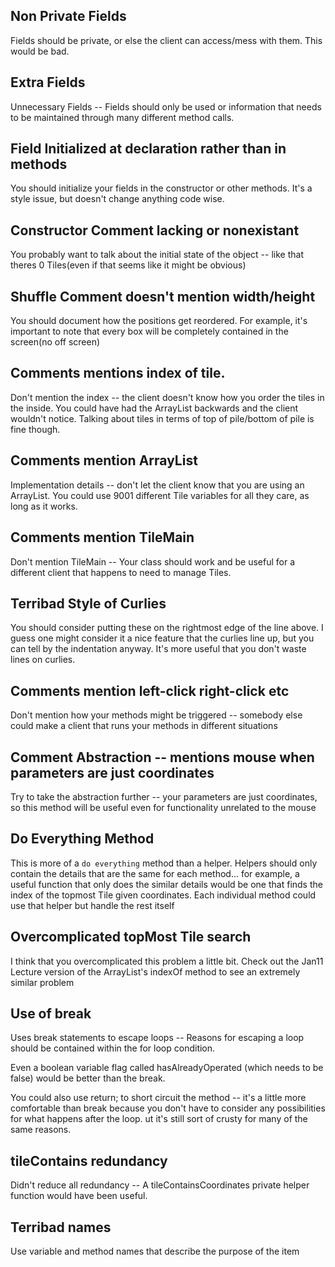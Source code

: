 ## Non Private Fields

Fields should be private, or else the client
can access/mess with them. This would be bad.

## Extra Fields

Unnecessary Fields -- Fields should only be used
or information that needs to be maintained through
many different method calls.

## Field Initialized at declaration rather than in methods

You should initialize your fields in the constructor
or other methods. It's a style issue, but doesn't change anything code wise.

## Constructor Comment lacking or nonexistant

You probably want to talk about the initial state
of the object -- like that theres 0 Tiles(even if
that seems like it might be obvious)

## Shuffle Comment doesn't mention width/height

You should document how the positions get reordered. For example,
it's important to note that every box will be completely contained
in the screen(no off screen)

## Comments mentions index of tile.

Don't mention the index -- the client doesn't know how you order the
tiles in the inside. You could have had the ArrayList backwards and
the client wouldn't notice.  Talking about tiles in terms of top of
pile/bottom of pile is fine though.

## Comments mention ArrayList

Implementation details -- don't let the client know that you are using
an ArrayList. You could use 9001 different Tile variables for all they
care, as long as it works.

## Comments mention TileMain

Don't mention TileMain -- Your class should work and be useful for a different
client that happens to need to manage Tiles.

## Terribad Style of Curlies

You should consider putting these on the rightmost edge of the line above.
I guess one might consider it a nice feature that the curlies line up,
but you can tell by the indentation anyway. It's more useful that you don't waste lines on curlies. 

## Comments mention left-click right-click etc

Don't mention how your methods might be triggered -- somebody else could make
a client that runs your methods in different situations

## Comment Abstraction -- mentions mouse when parameters are just coordinates

Try to take the abstraction further -- your parameters are just coordinates, 
so this method will be useful even for functionality unrelated to the mouse

## Do Everything Method

This is more of a `do everything` method than a helper.
Helpers should only contain the details that are the same for each method...
for example, a useful function that only does the similar details would be one
that finds the index of the topmost Tile given coordinates.
Each individual method could use that helper but handle the rest itself

## Overcomplicated topMost Tile search

I think that you overcomplicated this problem a little bit.
Check out the Jan11 Lecture version of the ArrayList's indexOf
method to see an extremely similar problem

## Use of break

Uses break statements to escape loops -- Reasons for escaping a 
loop should be contained within the for loop condition.

Even a boolean variable flag called hasAlreadyOperated
(which needs to be false) would be better than the break.

You could also use return; to short circuit the method -- it's a little more comfortable than break
because you don't have to consider any possibilities for what happens after the loop.
ut it's still sort of crusty for many of the same reasons.

## tileContains redundancy

Didn't reduce all redundancy -- A tileContainsCoordinates private helper function would have been useful.

## Terribad names

Use variable and method names that describe the purpose of the item
